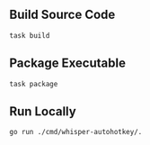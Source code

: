 
## Build Source Code

`task build`

## Package Executable

`task package`

## Run Locally

```
go run ./cmd/whisper-autohotkey/.
```